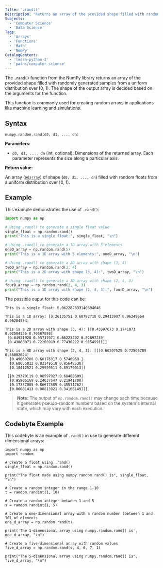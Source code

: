 ```yaml
---
Title: '.rand()'
Description: 'Returns an array of the provided shape filled with randomly generated samples from a uniform distribution over [0, 1).'
Subjects:
  - 'Computer Science'
  - 'Data Science'
Tags:
  - 'Arrays'
  - 'Functions'
  - 'Math'
  - 'NumPy'
CatalogContent:
  - 'learn-python-3'
  - 'paths/computer-science'
---
```


The **`.rand()`** function from the NumPy library returns an array of the provided shape filled with randomly generated samples from a uniform distribution over [0, 1). The shape of the output array is decided based on the arguments for the function.

This function is commonly used for creating random arrays in applications like machine learning and simulations.

## Syntax

```pseudo
numpy.random.rand(d0, d1, ..., dn)
```

**Parameters:**

- `d0, d1, ..., dn` (int, optional): Dimensions of the returned array. Each parameter represents the size along a particular axis.

**Return value:**

An array ([`ndarray`](https://www.codecademy.com/resources/docs/numpy/ndarray)) of shape (`d0, d1, ..., dn`) filled with random floats from a uniform distribution over [0, 1).

## Example

This example demonstrates the use of `.rand()`:

```py
import numpy as np

# Using .rand() to generate a single float value
single_float = np.random.rand()
print("This is a single float:", single_float, "\n")

# Using .rand() to generate a 1D array with 5 elements
oneD_array = np.random.rand(5)
print("This is a 1D array with 5 elements:", oneD_array, "\n")

# Using .rand() to generate a 2D array with shape (3, 4)
twoD_array = np.random.rand(3, 4)
print("This is a 2D array with shape (3, 4):", twoD_array, "\n")

# Using .rand() to generate a 3D array with shape (2, 4, 3)
fourD_array = np.random.rand(2, 4, 3)
print("This is a 3D array with shape (2, 4, 3):", fourD_array, "\n")
```

The possible ouput for this code can be:

```shell
This is a single float: 0.062282333140694646

This is a 1D array: [0.26135751 0.68792718 0.29413907 0.96249664 0.96284554]

This is a 2D array with shape (3, 4): [[0.43097673 0.1741973  0.92504336 0.70587898]
 [0.04921928 0.55717071 0.66223492 0.52897239]
 [0.43088071 0.72260989 0.77430222 0.91549911]]

This is a 4D array with shape (2, 4, 3): [[[0.66207525 0.72505789 0.56002624]
  [0.49060286 0.68176017 0.5740969 ]
  [0.60655012 0.83349518 0.85648538]
  [0.18412521 0.29999511 0.89179013]]

 [[0.29378119 0.08597027 0.68488609]
  [0.95905169 0.24037647 0.21941708]
  [0.17337005 0.86617885 0.45531762]
  [0.06081413 0.08813921 0.34166149]]]
```

> **Note:** The output of `np.random.rand()` may change each time because it generates pseudo-random numbers based on the system's internal state, which may vary with each execution.

## Codebyte Example

This codebyte is an example of `.rand()` in use to generate different dimensional arrays:

```codebyte/python
import numpy as np
import random

# Create a float using .rand()
single_float = np.random.rand()

print("The float made using numpy.random.rand() is", single_float, "\n")

# Create a random integer in the range 1-10
t = random.randint(1, 10)

# Create a random integer between 1 and 5
s = random.randint(1, 5)

# Create a one-dimensional array with a random number (between 1 and 10) of elements
one_d_array = np.random.rand(t)

print('The 1-dimensional array using numpy.random.rand() is', one_d_array, "\n")

# Create a five-dimensional array with random values
five_d_array = np.random.rand(s, 4, 6, 7, 1)

print("The 5-dimensional array using numpy.random.rand() is", five_d_array, "\n")
```
